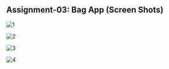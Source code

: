 ## Assignment-03: Bag App (Screen Shots)


![1](https://github.com/MRIDULrk/Ostad_Platform_Assignments/assets/100429674/947e1961-71da-4a16-8658-3f152bfe3ea0)


![2](https://github.com/MRIDULrk/Ostad_Platform_Assignments/assets/100429674/3a58bc91-b45f-4dee-b624-99ac87ab15bb)


![3](https://github.com/MRIDULrk/Ostad_Platform_Assignments/assets/100429674/26ed294e-a747-4347-ba15-3eaaa2c7cfb7)


![4](https://github.com/MRIDULrk/Ostad_Platform_Assignments/assets/100429674/bfcac909-2bd7-49f9-9f04-4a93c3be5584)
